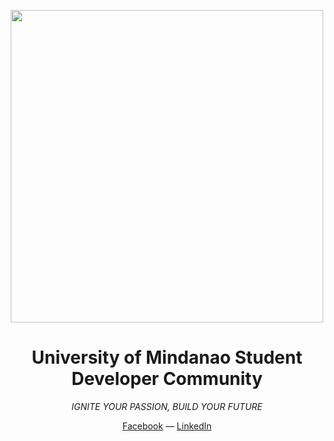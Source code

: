 <p align="center">
<img src="UMSDCLogo-WhiteText-01.png" height="500">
</p>
<h1 align="center">
University of Mindanao Student Developer Community
</h1>
<p align="center">
<i>
IGNITE  YOUR PASSION, BUILD YOUR FUTURE
</i>
<p>
<div align="center">
  <a href="https://vitejs.dev/">Facebook</a> —
  <a href="https://vitejs.dev/guide">LinkedIn</a>
</div>
